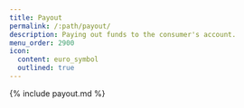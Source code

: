 ```yaml
---
title: Payout
permalink: /:path/payout/
description: Paying out funds to the consumer's account.
menu_order: 2900
icon:
  content: euro_symbol
  outlined: true
---
```


{% include payout.md %}
